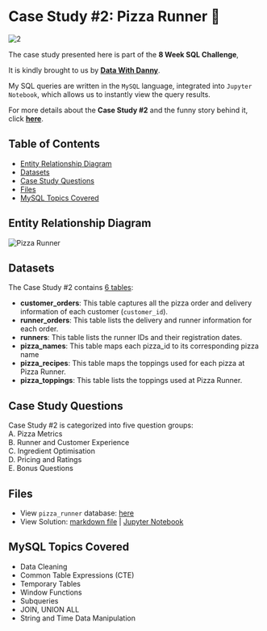 # Case Study #2: Pizza Runner 🍕
![2](https://github.com/chanronnie/8WeekSQLChallenge/assets/121308347/b7a82869-9156-4cf5-add0-67f701bf3e45)


The case study presented here is part of the **8 Week SQL Challenge**, 

It is kindly brought to us by [**Data With Danny**](https://8weeksqlchallenge.com).

My SQL queries are written in the `MySQL` language, integrated into `Jupyter Notebook`, which allows us to instantly view the query results.


For more details about the **Case Study #2** and the funny story behind it, click [**here**](https://8weeksqlchallenge.com/case-study-2/).

## Table of Contents
* [Entity Relationship Diagram](#entity-relationship-diagram)
* [Datasets](#datasets)
* [Case Study Questions](#case-study-questions)
* [Files](#files)
* [MySQL Topics Covered](#mysql-topics-covered)

## Entity Relationship Diagram
![Pizza Runner](https://github.com/chanronnie/8WeekSQLChallenge/assets/121308347/4222d127-ee94-49be-95ce-6e81d9b3774a)


## Datasets
The Case Study #2 contains [6 tables](https://github.com/chanronnie/8WeekSQLChallenge/blob/main/CaseStudy%232%20-%20Pizza%20Runner/CaseStudy2_solutions.md#Tables):
- **customer_orders**: This table captures all the pizza order and delivery information of each customer (`customer_id`).
- **runner_orders**: This table lists the delivery and runner information for each order.
- **runners**: This table lists the runner IDs and their registration dates.
- **pizza_names**: This table maps each pizza_id to its corresponding pizza name
- **pizza_recipes**: This table maps the toppings used for each pizza at Pizza Runner.
- **pizza_toppings**: This table lists the toppings used at Pizza Runner.

## Case Study Questions
Case Study #2 is categorized into five question groups:\
A. Pizza Metrics\
B. Runner and Customer Experience\
C. Ingredient Optimisation\
D. Pricing and Ratings\
E. Bonus Questions


## Files
- View `pizza_runner` database: [here](https://github.com/chanronnie/8WeekSQLChallenge/blob/main/CaseStudy%232%20-%20Pizza%20Runner/CaseStudy2_schema.sql)
- View Solution: [markdown file](https://github.com/chanronnie/8WeekSQLChallenge/blob/main/CaseStudy%232%20-%20Pizza%20Runner/CaseStudy2_solutions.md) | [Jupyter Notebook](https://github.com/chanronnie/8WeekSQLChallenge/blob/main/CaseStudy%232%20-%20Pizza%20Runner/CaseStudy2_solutions.ipynb)

## MySQL Topics Covered
- Data Cleaning
- Common Table Expressions (CTE)
- Temporary Tables
- Window Functions
- Subqueries
- JOIN, UNION ALL
- String and Time Data Manipulation
